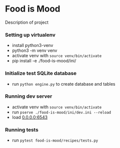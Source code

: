 # Food is Mood
Description of project

### Setting up virtualenv
  - install python3-venv
  - python3 -m venv venv
  - activate venv with `source venv/bin/activate`
  - pip install -e ./food-is-mood/ini/
  
### Initialize test SQLite database
  - run `python engine.py` to create database and tables

### Running dev server
  - activate venv with `source venv/bin/activate`
  - run `pserve ./food-is-mood/ini/dev.ini --reload `
  - load [0.0.0.0:6543](http://0.0.0.0:6543/)
  
### Running tests
  - run `pytest food-is-mood/recipes/tests.py`

